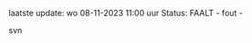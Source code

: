 laatste update: 
wo 08-11-2023 11:00   uur 
Status: FAALT - fout - 
<div class="service R">svn</div>
